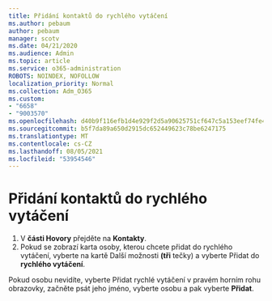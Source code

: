 ```yaml
---
title: Přidání kontaktů do rychlého vytáčení
ms.author: pebaum
author: pebaum
manager: scotv
ms.date: 04/21/2020
ms.audience: Admin
ms.topic: article
ms.service: o365-administration
ROBOTS: NOINDEX, NOFOLLOW
localization_priority: Normal
ms.collection: Adm_O365
ms.custom:
- "6658"
- "9003570"
ms.openlocfilehash: d40b9f116efb1d4e929f2d5a90625751cf647c5a153eef74fe49ae09f1202263
ms.sourcegitcommit: b5f7da89a650d2915dc652449623c78be6247175
ms.translationtype: MT
ms.contentlocale: cs-CZ
ms.lasthandoff: 08/05/2021
ms.locfileid: "53954546"
---
```

# <a name="add-contacts-to-speed-dial"></a>Přidání kontaktů do rychlého vytáčení

1. V  **části Hovory** přejděte na  **Kontakty**.
2. Pokud se zobrazí karta osoby, kterou chcete přidat do rychlého vytáčení, vyberte na kartě Další možnosti  **(tři**  tečky) a vyberte Přidat do  **rychlého vytáčení**.

Pokud osobu nevidíte, vyberte  Přidat rychlé vytáčení v pravém horním rohu obrazovky, začněte psát jeho jméno, vyberte osobu a pak vyberte **Přidat**.
